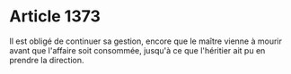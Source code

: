 # Article 1373

Il est obligé de continuer sa gestion, encore que le maître vienne à mourir avant que l'affaire soit consommée, jusqu'à ce que l'héritier ait pu en prendre la direction.